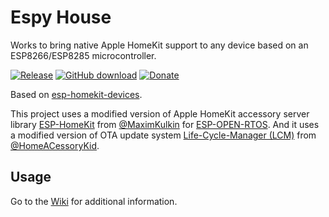 # Espy House

Works to bring native Apple HomeKit support to any device based on an ESP8266/ESP8285 microcontroller.

[![Release](https://img.shields.io/github/v/tag/expert-ninja/espy-house?color=red&label=release)](https://github.com/expert-ninja/espy-house)
[![GitHub download](https://img.shields.io/github/downloads/expert-ninja/espy-house/total.svg)](https://github.com/expert-ninja/espy-house/releases/latest)
[![Donate](https://img.shields.io/badge/donate-PayPal-blue.svg)](https://paypal.me/expninja)

Based on [esp-homekit-devices](https://github.com/RavenSystem/esp-homekit-devices).

This project uses a modified version of Apple HomeKit accessory server library [ESP-HomeKit](https://github.com/maximkulkin/esp-homekit) from [@MaximKulkin](https://github.com/maximkulkin) for [ESP-OPEN-RTOS](https://github.com/SuperHouse/esp-open-rtos). And it uses a modified version of OTA update system [Life-Cycle-Manager (LCM)](https://github.com/HomeACcessoryKid/life-cycle-manager) from [@HomeACessoryKid](https://github.com/HomeACcessoryKid).

## Usage
Go to the [Wiki](https://github.com/expert-ninja/espy-house/wiki) for additional information.

